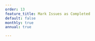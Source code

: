 ```yaml
---
order: 13
feature_title: Mark Issues as Completed
default: false
monthly: true
annual: true

---
```

